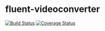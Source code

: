 # fluent-videoconverter

[![Build Status](https://travis-ci.org/RyanofRIT/fluent-videoconverter.svg?branch=master)](https://travis-ci.org/RyanofRIT/fluent-videoconverter)
[![Coverage Status](https://coveralls.io/repos/github/RyanofRIT/fluent-videoconverter/badge.svg?branch=master)](https://coveralls.io/github/RyanofRIT/fluent-videoconverter?branch=master)
